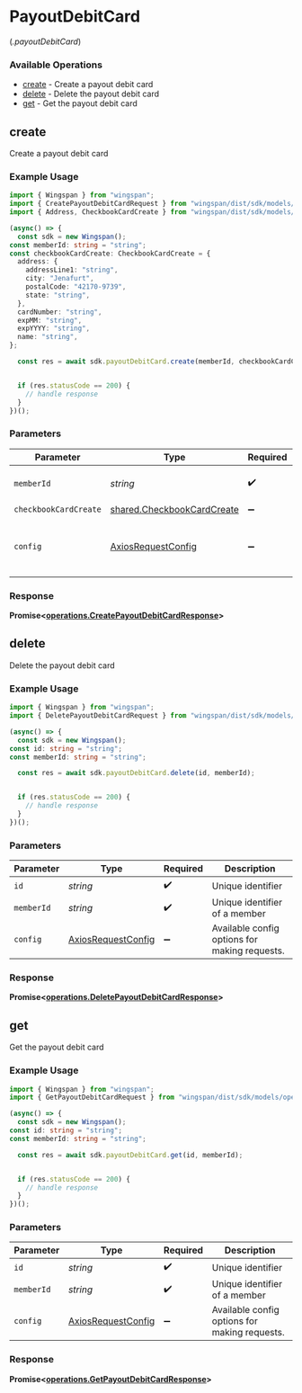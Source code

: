 # PayoutDebitCard
(*.payoutDebitCard*)

### Available Operations

* [create](#create) - Create a payout debit card
* [delete](#delete) - Delete the payout debit card
* [get](#get) - Get the payout debit card

## create

Create a payout debit card

### Example Usage

```typescript
import { Wingspan } from "wingspan";
import { CreatePayoutDebitCardRequest } from "wingspan/dist/sdk/models/operations";
import { Address, CheckbookCardCreate } from "wingspan/dist/sdk/models/shared";

(async() => {
  const sdk = new Wingspan();
const memberId: string = "string";
const checkbookCardCreate: CheckbookCardCreate = {
  address: {
    addressLine1: "string",
    city: "Jenafurt",
    postalCode: "42170-9739",
    state: "string",
  },
  cardNumber: "string",
  expMM: "string",
  expYYYY: "string",
  name: "string",
};

  const res = await sdk.payoutDebitCard.create(memberId, checkbookCardCreate);


  if (res.statusCode == 200) {
    // handle response
  }
})();
```

### Parameters

| Parameter                                                                | Type                                                                     | Required                                                                 | Description                                                              |
| ------------------------------------------------------------------------ | ------------------------------------------------------------------------ | ------------------------------------------------------------------------ | ------------------------------------------------------------------------ |
| `memberId`                                                               | *string*                                                                 | :heavy_check_mark:                                                       | Unique identifier of a member                                            |
| `checkbookCardCreate`                                                    | [shared.CheckbookCardCreate](../../models/shared/checkbookcardcreate.md) | :heavy_minus_sign:                                                       | N/A                                                                      |
| `config`                                                                 | [AxiosRequestConfig](https://axios-http.com/docs/req_config)             | :heavy_minus_sign:                                                       | Available config options for making requests.                            |


### Response

**Promise<[operations.CreatePayoutDebitCardResponse](../../models/operations/createpayoutdebitcardresponse.md)>**


## delete

Delete the payout debit card

### Example Usage

```typescript
import { Wingspan } from "wingspan";
import { DeletePayoutDebitCardRequest } from "wingspan/dist/sdk/models/operations";

(async() => {
  const sdk = new Wingspan();
const id: string = "string";
const memberId: string = "string";

  const res = await sdk.payoutDebitCard.delete(id, memberId);


  if (res.statusCode == 200) {
    // handle response
  }
})();
```

### Parameters

| Parameter                                                    | Type                                                         | Required                                                     | Description                                                  |
| ------------------------------------------------------------ | ------------------------------------------------------------ | ------------------------------------------------------------ | ------------------------------------------------------------ |
| `id`                                                         | *string*                                                     | :heavy_check_mark:                                           | Unique identifier                                            |
| `memberId`                                                   | *string*                                                     | :heavy_check_mark:                                           | Unique identifier of a member                                |
| `config`                                                     | [AxiosRequestConfig](https://axios-http.com/docs/req_config) | :heavy_minus_sign:                                           | Available config options for making requests.                |


### Response

**Promise<[operations.DeletePayoutDebitCardResponse](../../models/operations/deletepayoutdebitcardresponse.md)>**


## get

Get the payout debit card

### Example Usage

```typescript
import { Wingspan } from "wingspan";
import { GetPayoutDebitCardRequest } from "wingspan/dist/sdk/models/operations";

(async() => {
  const sdk = new Wingspan();
const id: string = "string";
const memberId: string = "string";

  const res = await sdk.payoutDebitCard.get(id, memberId);


  if (res.statusCode == 200) {
    // handle response
  }
})();
```

### Parameters

| Parameter                                                    | Type                                                         | Required                                                     | Description                                                  |
| ------------------------------------------------------------ | ------------------------------------------------------------ | ------------------------------------------------------------ | ------------------------------------------------------------ |
| `id`                                                         | *string*                                                     | :heavy_check_mark:                                           | Unique identifier                                            |
| `memberId`                                                   | *string*                                                     | :heavy_check_mark:                                           | Unique identifier of a member                                |
| `config`                                                     | [AxiosRequestConfig](https://axios-http.com/docs/req_config) | :heavy_minus_sign:                                           | Available config options for making requests.                |


### Response

**Promise<[operations.GetPayoutDebitCardResponse](../../models/operations/getpayoutdebitcardresponse.md)>**

